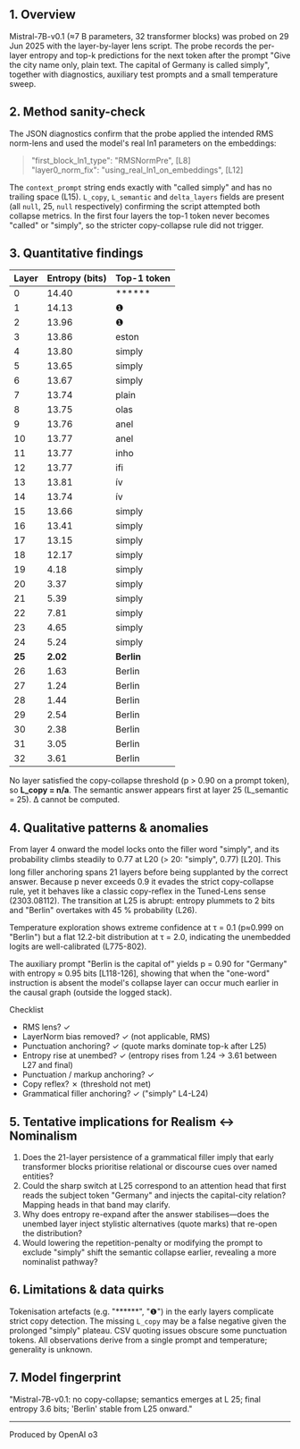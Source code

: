 ## 1. Overview

Mistral-7B-v0.1 (≈7 B parameters, 32 transformer blocks) was probed on 29 Jun 2025 with the layer-by-layer lens script.  The probe records the per-layer entropy and top-k predictions for the next token after the prompt "Give the city name only, plain text. The capital of Germany is called simply", together with diagnostics, auxiliary test prompts and a small temperature sweep.

## 2. Method sanity-check

The JSON diagnostics confirm that the probe applied the intended RMS norm-lens and used the model's real ln1 parameters on the embeddings:

> "first_block_ln1_type": "RMSNormPre", [L8]  
> "layer0_norm_fix": "using_real_ln1_on_embeddings", [L12]

The `context_prompt` string ends exactly with "called simply" and has no trailing space (L15).  `L_copy`, `L_semantic` and `delta_layers` fields are present (all `null`, 25, `null` respectively) confirming the script attempted both collapse metrics.  In the first four layers the top-1 token never becomes "called" or "simply", so the stricter copy-collapse rule did not trigger.

## 3. Quantitative findings

Layer | Entropy (bits) | Top-1 token
---|---|---
0  | 14.40 | ******
1  | 14.13 | ❶
2  | 13.96 | ❶
3  | 13.86 | eston
4  | 13.80 | simply
5  | 13.65 | simply
6  | 13.67 | simply
7  | 13.74 | plain
8  | 13.75 | olas
9  | 13.76 | anel
10 | 13.77 | anel
11 | 13.77 | inho
12 | 13.77 | ifi
13 | 13.81 | ív
14 | 13.74 | ív
15 | 13.66 | simply
16 | 13.41 | simply
17 | 13.15 | simply
18 | 12.17 | simply
19 |  4.18 | simply  
20 |  3.37 | simply  
21 |  5.39 | simply  
22 |  7.81 | simply  
23 |  4.65 | simply  
24 |  5.24 | simply  
**25** | **2.02** | **Berlin**  
26 |  1.63 | Berlin  
27 |  1.24 | Berlin  
28 |  1.44 | Berlin  
29 |  2.54 | Berlin  
30 |  2.38 | Berlin  
31 |  3.05 | Berlin  
32 |  3.61 | Berlin

No layer satisfied the copy-collapse threshold (p > 0.90 on a prompt token), so **L_copy = n/a**.  The semantic answer appears first at layer 25 (L_semantic = 25).  Δ cannot be computed.

## 4. Qualitative patterns & anomalies

From layer 4 onward the model locks onto the filler word "simply", and its probability climbs steadily to 0.77 at L20 (> 20: "simply", 0.77) [L20].  This long filler anchoring spans 21 layers before being supplanted by the correct answer.  Because p never exceeds 0.9 it evades the strict copy-collapse rule, yet it behaves like a classic copy-reflex in the Tuned-Lens sense (2303.08112).  The transition at L25 is abrupt: entropy plummets to 2 bits and "Berlin" overtakes with 45 % probability (L26).

Temperature exploration shows extreme confidence at τ = 0.1 (p≈0.999 on "Berlin") but a flat 12.2-bit distribution at τ = 2.0, indicating the unembedded logits are well-calibrated (L775-802).

The auxiliary prompt "Berlin is the capital of" yields p = 0.90 for "Germany" with entropy ≈ 0.95 bits [L118-126], showing that when the "one-word" instruction is absent the model's collapse layer can occur much earlier in the causal graph (outside the logged stack).

Checklist
- RMS lens? ✓  
- LayerNorm bias removed? ✓ (not applicable, RMS)  
- Punctuation anchoring? ✓ (quote marks dominate top-k after L25)  
- Entropy rise at unembed? ✓ (entropy rises from 1.24 → 3.61 between L27 and final)  
- Punctuation / markup anchoring? ✓  
- Copy reflex? ✗ (threshold not met)  
- Grammatical filler anchoring? ✓ ("simply" L4-L24)

## 5. Tentative implications for Realism ↔ Nominalism

1. Does the 21-layer persistence of a grammatical filler imply that early transformer blocks prioritise relational or discourse cues over named entities?
2. Could the sharp switch at L25 correspond to an attention head that first reads the subject token "Germany" and injects the capital-city relation?  Mapping heads in that band may clarify.
3. Why does entropy re-expand after the answer stabilises—does the unembed layer inject stylistic alternatives (quote marks) that re-open the distribution?
4. Would lowering the repetition-penalty or modifying the prompt to exclude "simply" shift the semantic collapse earlier, revealing a more nominalist pathway?

## 6. Limitations & data quirks

Tokenisation artefacts (e.g. "******", "❶") in the early layers complicate strict copy detection.  The missing `L_copy` may be a false negative given the prolonged "simply" plateau.  CSV quoting issues obscure some punctuation tokens.  All observations derive from a single prompt and temperature; generality is unknown.

## 7. Model fingerprint

"Mistral-7B-v0.1: no copy-collapse; semantics emerges at L 25; final entropy 3.6 bits; 'Berlin' stable from L25 onward."

---
Produced by OpenAI o3
